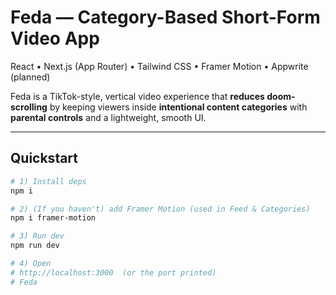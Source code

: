 # Feda — Category-Based Short-Form Video App
React • Next.js (App Router) • Tailwind CSS • Framer Motion • Appwrite (planned)

Feda is a TikTok-style, vertical video experience that **reduces doom-scrolling** by keeping viewers inside **intentional content categories** with **parental controls** and a lightweight, smooth UI.

---

## Quickstart

```bash
# 1) Install deps
npm i

# 2) (If you haven't) add Framer Motion (used in Feed & Categories)
npm i framer-motion

# 3) Run dev
npm run dev

# 4) Open
# http://localhost:3000  (or the port printed)
#   F e d a  
 